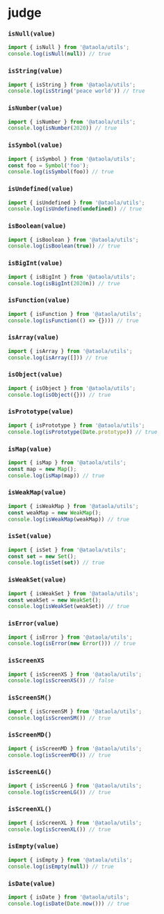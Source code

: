 #  judge

### `isNull(value)`

```javascript
import { isNull } from '@ataola/utils';
console.log(isNull(null)) // true
```

### `isString(value)`

```javascript
import { isString } from '@ataola/utils';
console.log(isString('peace world')) // true
```

### `isNumber(value)`

```javascript
import { isNumber } from '@ataola/utils';
console.log(isNumber(2020)) // true
```

### `isSymbol(value)`

```javascript
import { isSymbol } from '@ataola/utils';
const foo = Symbol('foo');
console.log(isSymbol(foo)) // true
```

### `isUndefined(value)`

```javascript
import { isUndefined } from '@ataola/utils';
console.log(isUndefined(undefined)) // true
```

### `isBoolean(value)`

```javascript
import { isBoolean } from '@ataola/utils';
console.log(isBoolean(true)) // true
```

### `isBigInt(value)`

```javascript
import { isBigInt } from '@ataola/utils';
console.log(isBigInt(2020n)) // true
```

### `isFunction(value)`

```javascript
import { isFunction } from '@ataola/utils';
console.log(isFunction(() => {}))) // true
```

### `isArray(value)`

```javascript
import { isArray } from '@ataola/utils';
console.log(isArray([])) // true
```

### `isObject(value)`

```javascript
import { isObject } from '@ataola/utils';
console.log(isObject({})) // true
```

### `isPrototype(value)`

```javascript
import { isPrototype } from '@ataola/utils';
console.log(isPrototype(Date.prototype)) // true
```

### `isMap(value)`

```javascript
import { isMap } from '@ataola/utils';
const map = new Map();
console.log(isMap(map)) // true
```

### `isWeakMap(value)`

```javascript
import { isWeakMap } from '@ataola/utils';
const weakMap = new WeakMap();
console.log(isWeakMap(weakMap)) // true
```

### `isSet(value)`

```javascript
import { isSet } from '@ataola/utils';
const set = new Set();
console.log(isSet(set)) // true
```

### `isWeakSet(value)`

```javascript
import { isWeakSet } from '@ataola/utils';
const weakSet = new WeakSet();
console.log(isWeakSet(weakSet)) // true
```

### `isError(value)`

```javascript
import { isError } from '@ataola/utils';
console.log(isError(new Error())) // true
```

### `isScreenXS`

```javascript
import { isScreenXS } from '@ataola/utils';
console.log(isScreenXS()) // false
```

### `isScreenSM()`

```javascript
import { isScreenSM } from '@ataola/utils';
console.log(isScreenSM()) // true
```

### `isScreenMD()`

```javascript
import { isScreenMD } from '@ataola/utils';
console.log(isScreenMD()) // true
```

### `isScreenLG()`

```javascript
import { isScreenLG } from '@ataola/utils';
console.log(isScreenLG()) // true
```

### `isScreenXL()`

```javascript
import { isScreenXL } from '@ataola/utils';
console.log(isScreenXL()) // true
```

### `isEmpty(value)`

```javascript
import { isEmpty } from '@ataola/utils';
console.log(isEmpty(null)) // true
```

### `isDate(value)`

```javascript
import { isDate } from '@ataola/utils';
console.log(isDate(Date.now())) // true
```